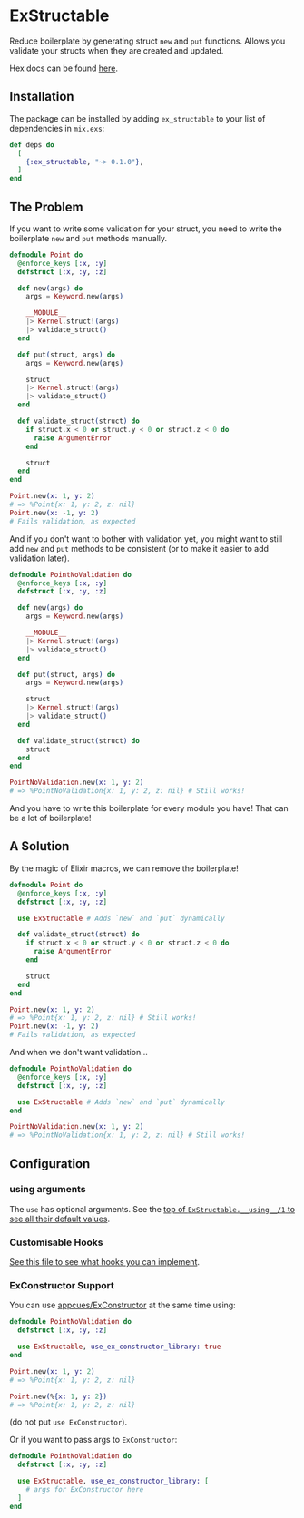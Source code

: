 # ExStructable

<!-- If this is changed, update mix.exs.description/1 -->
Reduce boilerplate by generating struct `new` and `put` functions.
Allows you validate your structs when they are created and updated.

Hex docs can be found
[here](https://hexdocs.pm/ex_structable/api-reference.html).

## Installation

The package can be installed by adding `ex_structable` to your list of
dependencies in `mix.exs`:

```elixir
def deps do
  [
    {:ex_structable, "~> 0.1.0"},
  ]
end
```

## The Problem

If you want to write some validation for your struct, you need to write the
boilerplate `new` and `put` methods manually.

```elixir
defmodule Point do
  @enforce_keys [:x, :y]
  defstruct [:x, :y, :z]

  def new(args) do
    args = Keyword.new(args)

    __MODULE__
    |> Kernel.struct!(args)
    |> validate_struct()
  end

  def put(struct, args) do
    args = Keyword.new(args)

    struct
    |> Kernel.struct!(args)
    |> validate_struct()
  end

  def validate_struct(struct) do
    if struct.x < 0 or struct.y < 0 or struct.z < 0 do
      raise ArgumentError
    end

    struct
  end
end

Point.new(x: 1, y: 2)
# => %Point{x: 1, y: 2, z: nil}
Point.new(x: -1, y: 2)
# Fails validation, as expected
```

And if you don't want to bother with validation yet, you might want to still
add `new` and `put` methods to be consistent (or to make it easier to add
validation later).

```elixir
defmodule PointNoValidation do
  @enforce_keys [:x, :y]
  defstruct [:x, :y, :z]

  def new(args) do
    args = Keyword.new(args)

    __MODULE__
    |> Kernel.struct!(args)
    |> validate_struct()
  end

  def put(struct, args) do
    args = Keyword.new(args)

    struct
    |> Kernel.struct!(args)
    |> validate_struct()
  end

  def validate_struct(struct) do
    struct
  end
end

PointNoValidation.new(x: 1, y: 2)
# => %PointNoValidation{x: 1, y: 2, z: nil} # Still works!
```

And you have to write this boilerplate for every module you have! That can be a
lot of boilerplate!

## A Solution

By the magic of Elixir macros, we can remove the boilerplate!

```elixir
defmodule Point do
  @enforce_keys [:x, :y]
  defstruct [:x, :y, :z]

  use ExStructable # Adds `new` and `put` dynamically

  def validate_struct(struct) do
    if struct.x < 0 or struct.y < 0 or struct.z < 0 do
      raise ArgumentError
    end

    struct
  end
end

Point.new(x: 1, y: 2)
# => %Point{x: 1, y: 2, z: nil} # Still works!
Point.new(x: -1, y: 2)
# Fails validation, as expected
```

And when we don't want validation...

```elixir
defmodule PointNoValidation do
  @enforce_keys [:x, :y]
  defstruct [:x, :y, :z]

  use ExStructable # Adds `new` and `put` dynamically
end

PointNoValidation.new(x: 1, y: 2)
# => %PointNoValidation{x: 1, y: 2, z: nil} # Still works!
```

## Configuration

### __using__ arguments

The `use` has optional arguments. See the [top of
`ExStructable.__using__/1` to see all their default
values](https://github.com/dylan-chong/ex_structable/blob/master/lib/ex_structable.ex#L43).

### Customisable Hooks

[See this file to see what hooks you can
implement](https://github.com/dylan-chong/ex_structable/blob/master/lib/ex_structable/default_hooks.ex).

### ExConstructor Support

You can use [appcues/ExConstructor](https://github.com/appcues/exconstructor)
at the same time using:

```elixir
defmodule PointNoValidation do
  defstruct [:x, :y, :z]

  use ExStructable, use_ex_constructor_library: true
end

Point.new(x: 1, y: 2)
# => %Point{x: 1, y: 2, z: nil}

Point.new(%{x: 1, y: 2})
# => %Point{x: 1, y: 2, z: nil}
```

(do not put `use ExConstructor`).

Or if you want to pass args to `ExConstructor`:

```elixir
defmodule PointNoValidation do
  defstruct [:x, :y, :z]

  use ExStructable, use_ex_constructor_library: [
    # args for ExConstructor here
  ]
end
```
